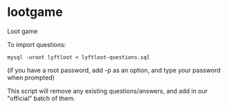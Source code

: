 # lootgame
Loot game

To import questions:

`mysql -uroot lyftloot < lyftloot-questions.sql`

(if you have a root password, add -p as an option, and type your password when prompted)

This script will remove any existing questions/answers, and add in our "official" batch of them.